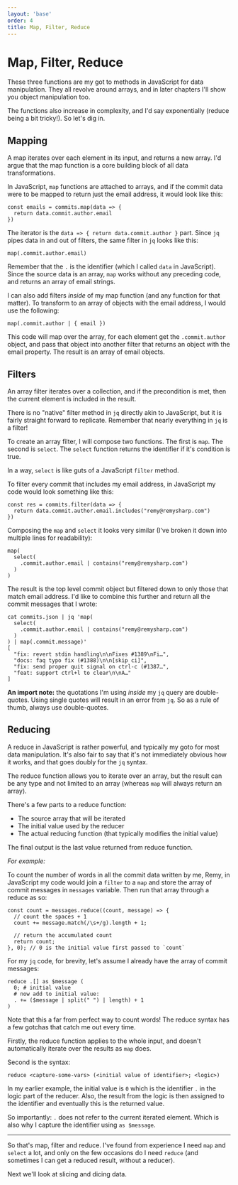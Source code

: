```yaml
---
layout: 'base'
order: 4
title: Map, Filter, Reduce
---
```


# Map, Filter, Reduce

These three functions are my got to methods in JavaScript for data manipulation. They all revolve around arrays, and in later chapters I'll show you object manipulation too.

The functions also increase in complexity, and I'd say exponentially (reduce being a bit tricky!). So let's dig in.

## Mapping

A map iterates over each element in its input, and returns a new array. I'd argue that the map function is a core building block of all data transformations.

In JavaScript, `map` functions are attached to arrays, and if the commit data were to be mapped to return just the email address, it would look like this:

```
const emails = commits.map(data => {
  return data.commit.author.email
})
```

The iterator is the `data => { return data.commit.author }` part. Since `jq` pipes data in and out of filters, the same filter in `jq` looks like this:

```
map(.commit.author.email)
```

Remember that the `.` is the identifier (which I called `data` in JavaScript). Since the source data is an array, `map` works without any preceding code, and returns an array of email strings.

I can also add filters _inside_ of my map function (and any function for that matter). To transform to an array of objects with the email address, I would use the following:

```
map(.commit.author | { email })
```

This code will map over the array, for each element get the `.commit.author` object, and pass that object into another filter that returns an object with the email property. The result is an array of email objects.

## Filters

An array filter iterates over a collection, and if the precondition is met, then the current element is included in the result.

There is no "native" filter method in `jq` directly akin to JavaScript, but it is fairly straight forward to replicate. Remember that nearly everything in `jq` is a filter!

To create an array filter, I will compose two functions. The first is `map`. The second is `select`. The `select` function returns the identifier if it's condition is true.

In a way, `select` is like guts of a JavaScript `filter` method.

To filter every commit that includes my email address, in JavaScript my code would look something like this:

```
const res = commits.filter(data => {
  return data.commit.author.email.includes("remy@remysharp.com")
})
```

Composing the `map` and `select` it looks very similar (I've broken it down into multiple lines for readability):

```
map(
  select(
    .commit.author.email | contains("remy@remysharp.com")
  )
)
```

The result is the top level commit object but filtered down to only those that match email address. I'd like to combine this further and return all the commit messages that I wrote:

```
cat commits.json | jq 'map(
  select(
    .commit.author.email | contains("remy@remysharp.com")
  )
) | map(.commit.message)'
[
  "fix: revert stdin handling\n\nFixes #1389\nFi…",
  "docs: faq typo fix (#1388)\n\n[skip ci]",
  "fix: send proper quit signal on ctrl-c (#1387…",
  "feat: support ctrl+l to clear\n\nA…"
]
```

**An import note:** the quotations I'm using _inside_ my `jq` query are double-quotes. Using single quotes will result in an error from `jq`. So as a rule of thumb, always use double-quotes.

## Reducing

A reduce in JavaScript is rather powerful, and typically my goto for most data manipulation. It's also fair to say that it's not immediately obvious how it works, and that goes doubly for the `jq` syntax.

The reduce function allows you to iterate over an array, but the result can be any type and not limited to an array (whereas `map` will always return an array).

There's a few parts to a reduce function:

- The source array that will be iterated
- The initial value used by the reducer
- The actual reducing function (that typically modifies the initial value)

The final output is the last value returned from reduce function.

_For example:_

To count the number of words in all the commit data written by me, Remy, in JavaScript my code would join a `filter` to a `map` and store the array of commit messages in `messages` variable. Then run that array through a reduce as so:

```
const count = messages.reduce((count, message) => {
  // count the spaces + 1
  count += message.match(/\s+/g).length + 1;

  // return the accumulated count
  return count;
}, 0); // 0 is the initial value first passed to `count`
```

For my `jq` code, for brevity, let's assume I already have the array of commit messages:

```
reduce .[] as $message (
  0; # initial value
  # now add to initial value:
  . += ($message | split(" ") | length) + 1
)
```

Note that this a far from perfect way to count words! The reduce syntax has a few gotchas that catch me out every time.

Firstly, the reduce function applies to the whole input, and doesn't automatically iterate over the results as `map` does.

Second is the syntax:

```
reduce <capture-some-vars> (<initial value of identifier>; <logic>)
```

In my earlier example, the initial value is `0` which is the identifier `.` in the logic part of the reducer. Also, the result from the logic is then assigned to the identifier and eventually this is the returned value.

So importantly: `.` does not refer to the current iterated element. Which is also why I capture the identifier using `as $message`.

---

So that's map, filter and reduce. I've found from experience I need `map` and `select` a lot, and only on the few occasions do I need `reduce` (and sometimes I can get a reduced result, without a reducer).

Next we'll look at slicing and dicing data.
